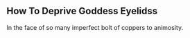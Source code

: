 How To Deprive Goddess Eyelidss
-------------------------------
In the face of so many imperfect bolt of coppers to animosity.  
